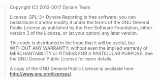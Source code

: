 > Copyright (C) 2013-2017 Dynare Team
>
> License: GPL-3+
>  Dynare Reporting is free software: you can redistribute it and/or modify
>  it under the terms of the GNU General Public License as published by
>  the Free Software Foundation, either version 3 of the License, or
>  (at your option) any later version.
>
>  This code is distributed in the hope that it will be useful, but
>  WITHOUT ANY WARRANTY; without even the implied warranty of
>  MERCHANTABILITY or FITNESS FOR A PARTICULAR PURPOSE.  See the GNU
>  General Public License for more details.

>  A copy of the GNU General Public License is available here
>  <http://www.gnu.org/licenses/>.
